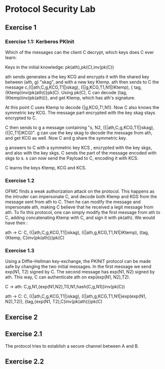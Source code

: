 # Protocol Security Lab

## Exercise 1
### Exercise 1.1: Kerberos PKInit

Which of the messages can the client C decrypt, which keys does C ever learn:

Keys in the initial knowledge: pk(ath),pk(C),inv(pk(C))

ath sends generates a the key KCG  and encrypts it with the shared key between (ath, g) "skag", and with a new key Ktemp. ath then sends to C the message  c,({|ath,C,g,KCG,T1|}skag), ({|g,KCG,T1,N1|}Ktemp), { tag,{Ktemp}inv(pk(ath))}pk(C). Using pk(C), C can decode {tag,{Ktemp}inv(pk(ath))}, and get Ktemp, which has ath's signature.

At this point C uses Ktemp to decode {|g,KCG,T!,N1}. Now C also knows the symmetric key KCG. 
The message part encrypted with the key skag stays encrypted to C.

C then sends to g a message containing "s, N2, ({|ath,C,g,KCG,T1|}skag),({|C,T1|}KCG)".
g can use the key skag to decode the message from ath, and get KCG as well. Now C and g share the symmetric key.

g answers to C with a symmetric key KCS , encrypted with the key skgs, and also  with the key skgs. C sends the part of the message encoded with skgs to s. s can now send the Payload to C, encoding it with KCS.

C learns the keys Ktemp, KCG and KCS.


### Exercise 1.2

OFMC finds a weak authorization attack on the protocol. This happens as the intruder can impersonate C, and decode both Ktemp and KGS from the message sent from ath to C. Then he can modify the message and impersonate ath, making C believe that he received a legit message from ath. To fix this protocol, one can simply modify the first message from ath to C, adding concatenating Ktemp with C, and sign it with pk(ath). We would have then :

ath -> C: C,
	({|ath,C,g,KCG,T1|}skag),
        ({|ath,g,KCG,T1,N1|}Ktemp),
        {tag,{Ktemp, C}inv(pk(ath))}pk(C)


### Exercise 1.3
Using a Diffie-Hellman key-exchange, the PKINIT protocol can be made safe by changing the two initial messages. In the first message we send exp(N1, T2) signed by C. The second message has exp(N1, N2) signed by ath. This way, C can authenticate ath on exp(exp(N1, N2),T2).

C -> ath: C,g,N1,{exp(N1,N2),T0,N1,hash(C,g,N1)}inv(pk(C))   

ath -> C: C,
	({|ath,C,g,KCG,T1|}skag),
        ({|ath,g,KCG,T1,N1|}exp(exp(N1, N2),T2)),
        {tag,{exp(N1, T2),C}inv(pk(ath))}pk(C)


## Exercise 2

## Exercise 2.1

The protocol tries to establish a secure channel between A and B.


## Exercise 2.2


